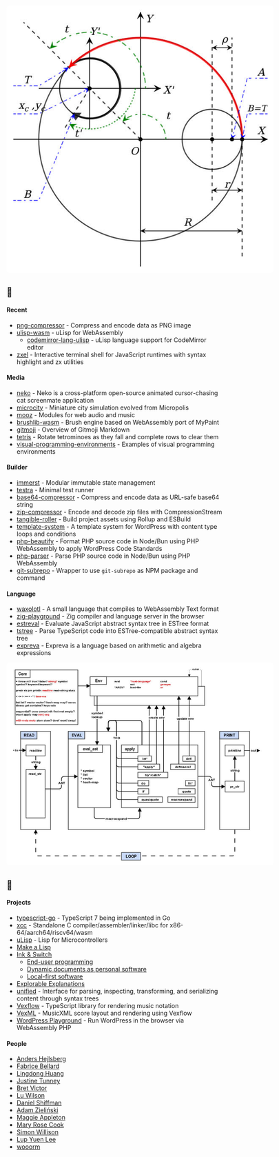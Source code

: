 <img src="assets/resonance-cascade.jpg" alt="Resonance Cascade" style="max-width:620px;border-radius:6px;background-color:#fff">

## :seedling:

#### Recent

- [png-compressor](https://github.com/eliot-akira/png-compressor) - Compress and encode data as PNG image
- [ulisp-wasm](https://github.com/eliot-akira/ulisp-wasm) - uLisp for WebAssembly
  - [codemirror-lang-ulisp](https://github.com/eliot-akira/codemirror-lang-ulisp) - uLisp language support for CodeMirror editor
- [zxel](https://github.com/eliot-akira/zxel) - Interactive terminal shell for JavaScript runtimes with syntax highlight and zx utilities

#### Media

- [neko](https://github.com/eliot-akira/neko) - Neko is a cross-platform open-source animated cursor-chasing cat screenmate application
- [microcity](https://github.com/eliot-akira/microcity) - Miniature city simulation evolved from Micropolis
- [mooz](https://github.com/moozap/mooz) - Modules for web audio and music
- [brushlib-wasm](https://github.com/eliot-akira/brushlib-wasm) - Brush engine based on WebAssembly port of MyPaint
- [gitmoji](https://github.com/eliot-akira/gitmoji) - Overview of Gitmoji Markdown
- [tetris](https://github.com/eliot-akira/tetris) - Rotate tetrominoes as they fall and complete rows to clear them
- [visual-programming-environments](https://github.com/eliot-akira/visual-programming-environments) - Examples of visual programming environments

#### Builder

- [immerst](https://github.com/eliot-akira/immerst) - Modular immutable state management
- [testra](https://github.com/eliot-akira/testra) - Minimal test runner
- [base64-compressor](https://github.com/eliot-akira/base64-compressor) - Compress and encode data as URL-safe base64 string
- [zip-compressor](https://github.com/eliot-akira/zip-compressor) - Encode and decode zip files with CompressionStream
- [tangible-roller](https://github.com/TangibleInc/tangible-roller) - Build project assets using Rollup and ESBuild 
- [template-system](https://github.com/TangibleInc/template-system) - A template system for WordPress with content type loops and conditions 
- [php-beautify](https://github.com/expreva/php-beautify) - Format PHP source code in Node/Bun using PHP WebAssembly to apply WordPress Code Standards
- [php-parser](https://github.com/expreva/php-parser) - Parse PHP source code in Node/Bun using PHP WebAssembly
- [git-subrepo](https://github.com/TangibleInc/git-subrepo) - Wrapper to use `git-subrepo` as NPM package and command

#### Language

- [waxolotl](https://github.com/eliot-akira/waxolotl) - A small language that compiles to WebAssembly Text format
- [zig-playground](https://github.com/eliot-akira/zig-playground) - Zig compiler and language server in the browser
- [estreval](https://github.com/expreva/estreval) - Evaluate JavaScript abstract syntax tree in ESTree format
- [tstree](https://github.com/expreva/tstree) - Parse TypeScript code into ESTree-compatible abstract syntax tree
- [expreva](https://github.com/expreva) - Expreva is a language based on arithmetic and algebra expressions

<img src="assets/stepA_mal.jpg" alt="LISP" style="max-width:620px;border-radius:6px">

## :eyes:

#### Projects

- [typescript-go](https://github.com/microsoft/typescript-go) - TypeScript 7 being implemented in Go
- [xcc](https://github.com/tyfkda/xcc) -  Standalone C compiler/assembler/linker/libc for x86-64/aarch64/riscv64/wasm
- [uLisp](http://www.ulisp.com/) - Lisp for Microcontrollers
- [Make a Lisp](https://github.com/kanaka/mal)
- [Ink & Switch](https://www.inkandswitch.com)
  - [End-user programming](https://www.inkandswitch.com/end-user-programming/)
  - [Dynamic documents as personal software](https://www.inkandswitch.com/potluck/)
  - [Local-first software](https://www.inkandswitch.com/local-first/)
- [Explorable Explanations](https://explorabl.es/all/)
- [unified](https://unifiedjs.com/) - Interface for parsing, inspecting, transforming, and serializing content through syntax trees 
- [Vexflow](https://github.com/vexflow/vexflow) - TypeScript library for rendering music notation
- [VexML](https://github.com/stringsync/vexml) - MusicXML score layout and rendering using Vexflow
- [WordPress Playground](https://github.com/WordPress/wordpress-playground) - Run WordPress in the browser via WebAssembly PHP

#### People

- [Anders Hejlsberg](https://github.com/ahejlsberg)
- [Fabrice Bellard](https://bellard.org/)
- [Lingdong Huang](https://github.com/LingDong-)
- [Justine Tunney](https://github.com/jart)
- [Bret Victor](https://worrydream.com/)
- [Lu Wilson](https://github.com/TodePond/)
- [Daniel Shiffman](https://github.com/shiffman)
- [Adam Zieliński](https://github.com/adamziel)
- [Maggie Appleton](https://maggieappleton.com/)
- [Mary Rose Cook](https://maryrosecook.com/)
- [Simon Willison](https://github.com/simonw)
- [Lup Yuen Lee](https://lupyuen.org/)
- [wooorm](https://github.com/wooorm)
